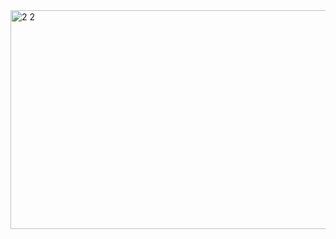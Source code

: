 
<img width="701" height="350" alt="2 2" src="https://github.com/user-attachments/assets/eba309d8-7535-4d88-a842-73bb176a2f3d" />
